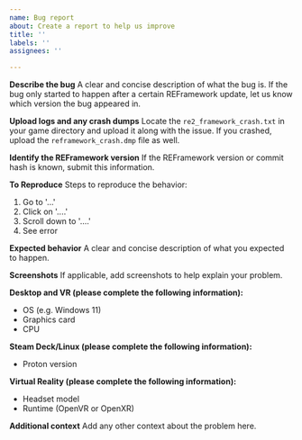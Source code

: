 ```yaml
---
name: Bug report
about: Create a report to help us improve
title: ''
labels: ''
assignees: ''

---
```


**Describe the bug**
A clear and concise description of what the bug is. If the bug only started to happen after a certain REFramework update, let us know which version the bug appeared in.

**Upload logs and any crash dumps**
Locate the `re2_framework_crash.txt` in your game directory and upload it along with the issue.
If you crashed, upload the `reframework_crash.dmp` file as well.

**Identify the REFramework version**
If the REFramework version or commit hash is known, submit this information.

**To Reproduce**
Steps to reproduce the behavior:
1. Go to '...'
2. Click on '....'
3. Scroll down to '....'
4. See error

**Expected behavior**
A clear and concise description of what you expected to happen.

**Screenshots**
If applicable, add screenshots to help explain your problem.

**Desktop and VR (please complete the following information):**
 - OS (e.g. Windows 11)
 - Graphics card
 - CPU

**Steam Deck/Linux (please complete the following information):**
 - Proton version

**Virtual Reality (please complete the following information):**
 - Headset model
 - Runtime (OpenVR or OpenXR)

**Additional context**
Add any other context about the problem here.
